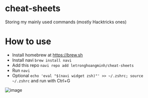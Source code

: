 # cheat-sheets
Storing my mainly used commands (mostly Hacktricks ones)

# How to use
- Install homebrew at https://brew.sh
- Install navi `brew install navi`
- Add this repo `navi repo add letronghoangminh/cheat-sheets`
- Run `navi`
- Optional `echo 'eval "$(navi widget zsh)"' >> ~/.zshrc; source ~/.zshrc` and run with Ctrl+G

![image](https://user-images.githubusercontent.com/50044415/160758305-61e75a5c-0822-403b-815d-357a32a6f3e0.png)

